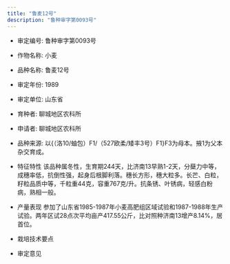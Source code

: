 ```yaml
---
title: "鲁麦12号"
description: "鲁种审字第0093号"
---
```

* 审定编号:  鲁种审字第0093号

*  作物名称:  小麦

*  品种名称:  鲁麦12号

*  审定年份:  1989

*  审定单位:  山东省

* 育种者:  聊城地区农科所

*  申请者:  聊城地区农科所

*  品种来源:  以{（洛10/蚰包）F1/（527欧柔/矮丰3号）F1}F3为母本。掖1为父本杂交育成。

*  特征特性
该品种属冬性，生育期244天，比济南13早熟1-2天，分蘖力中等，成穗率低，抗倒性强，起身后根脚利落。穗长方形，穗大粒多。长芒、白粒，籽粒品质中等，千粒重44克，容重767克/升。抗条锈、叶锈病，轻感白粉病，熟相一般。

*  产量表现
参加了山东省1985-1987年小麦高肥组区域试验和1987-1988年生产试验。两年区试28点次平均亩产417.55公斤，比对照种济南13增产8.14%，居首位。

*  栽培技术要点


*  审定意见


